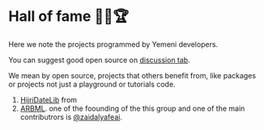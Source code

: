 # Hall of fame 🥳😎🏆

Here we note the projects programmed by Yemeni developers.

You can suggest good open source on [discussion tab](https://github.com/Yemeni-Open-Source/hall-of-fame/discussions).

We mean by open source, projects that others benefit from, like packages or projects not just a playground or tutorials code.

1. [HijriDateLib](https://github.com/hubaishan/HijriDateLib) from 
2. [ARBML](https://github.com/ARBML). one of the foounding of the this group and one of the main contributrors is [@zaidalyafeai](https://github.com/zaidalyafeai).
